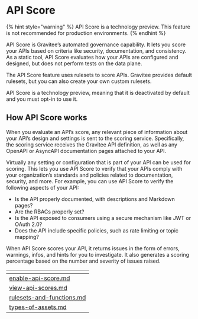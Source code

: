 # API Score

{% hint style="warning" %}
API Score is a technology preview. This feature is not recommended for production environments.&#x20;
{% endhint %}

API Score is Gravitee’s automated governance capability. It lets you score your APIs based on criteria like security, documentation, and consistency. As a static tool, API Score evaluates how your APIs are configured and designed, but does not perform tests on the data plane.&#x20;

The API Score feature uses rulesets to score APIs. Gravitee provides default rulesets, but you can also create your own custom rulesets.&#x20;

API Score is a technology preview, meaning that it is deactivated by default and you must opt-in to use it.

## How API Score works

When you evaluate an API’s score, any relevant piece of information about your API’s design and settings is sent to the scoring service. Specifically, the scoring service receives the Gravitee API definition, as well as any OpenAPI or AsyncAPI documentation pages attached to your API.&#x20;

Virtually any setting or configuration that is part of your API can be used for scoring. This lets you use API Score to verify that your APIs comply with your organization’s standards and policies related to documentation, security, and more. For example, you can use API Score to verify the following aspects of your API:

* Is the API properly documented, with descriptions and Markdown pages?
* Are the RBACs properly set?
* Is the API exposed to consumers using a secure mechanism like JWT or OAuth 2.0?
* Does the API include specific policies, such as rate limiting or topic mapping?

When API Score scores your API, it returns issues in the form of errors, warnings, infos, and hints for you to investigate. It also generates a scoring percentage based on the number and severity of issues raised.&#x20;

<table data-view="cards"><thead><tr><th data-type="content-ref"></th></tr></thead><tbody><tr><td><a href="enable-api-score.md">enable-api-score.md</a></td></tr><tr><td><a href="view-api-scores.md">view-api-scores.md</a></td></tr><tr><td><a href="rulesets-and-functions.md">rulesets-and-functions.md</a></td></tr><tr><td><a href="types-of-assets.md">types-of-assets.md</a></td></tr></tbody></table>
